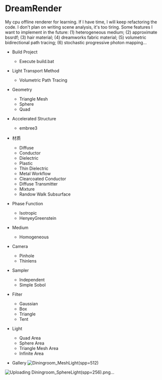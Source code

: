 # DreamRender

My cpu offline renderer for learning. If I have time, I will keep refactoring the code. I don't plan on writing scene analysis, it's too tiring. Some features I want to implement in the future: (1) heterogeneous medium; (2) approximate bssrdf; (3) hair material; (4) dreamworks fabric material; (5) volumetric bidirectional path tracing; (6) stochastic progressive photon mapping...

- Build Project
  - Execute build.bat

- Light Transport Method
  - Volumetric Path Tracing

- Geometry
  - Triangle Mesh
  - Sphere
  - Quad

- Accelerated Structure
  - embree3

- 材质
  - Diffuse
  - Conductor
  - Dielectric
  - Plastic
  - Thin Dielectric
  - Metal Workflow
  - Clearcoated Conductor
  - Diffuse Transmitter
  - Mixture
  - Randow Walk Subsurface

- Phase Function
  - Isotropic
  - HenyeyGreenstein

- Medium
  - Homogeneous

- Camera
  - Pinhole
  - Thinlens

- Sampler
  - Independent
  - Simple Sobol

- Filter
  - Gaussian
  - Box
  - Triangle
  - Tent

- Light
  - Quad Area
  - Sphere Area
  - Triangle Mesh Area
  - Infinite Area

- Gallery
![Diningroom_MeshLight(spp=512)](https://github.com/GraphicsEnthusiast/DreamRender/assets/75780167/6cf3c1ed-993d-4c8e-bbe1-ebef2ac982b5)

![Uploading Diningroom_SphereLight(spp=256).png…]()

